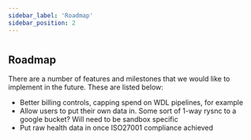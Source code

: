```yaml
---
sidebar_label: 'Roadmap'
sidebar_position: 2
---
```


# 

## **Roadmap**


There are a number of features and milestones that we would like to implement in the future. These are listed below:

- Better billing controls, capping spend on WDL pipelines, for example
- Allow users to put their own data in. Some sort of 1-way rysnc to a google bucket? Will need to be sandbox specific
- Put raw health data in once ISO27001 compliance achieved